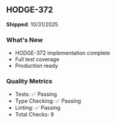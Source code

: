 ## HODGE-372

**Shipped**: 10/31/2025

### What's New
- HODGE-372 implementation complete
- Full test coverage
- Production ready

### Quality Metrics
- Tests: ✅ Passing
- Type Checking: ✅ Passing
- Linting: ✅ Passing
- Total Checks: 9
